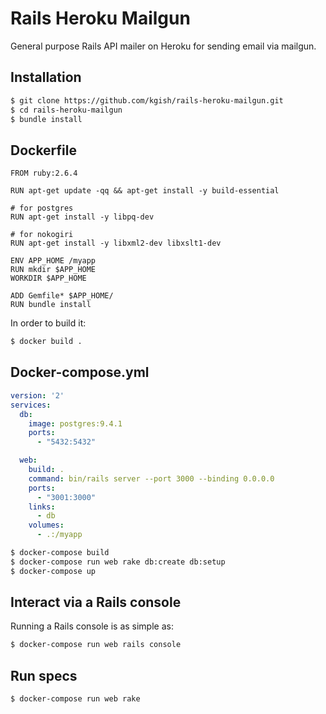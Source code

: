 # Rails Heroku Mailgun

General purpose Rails API mailer on Heroku for sending email via mailgun.

## Installation 

```bash
$ git clone https://github.com/kgish/rails-heroku-mailgun.git
$ cd rails-heroku-mailgun
$ bundle install
```

## Dockerfile

```
FROM ruby:2.6.4

RUN apt-get update -qq && apt-get install -y build-essential

# for postgres
RUN apt-get install -y libpq-dev

# for nokogiri
RUN apt-get install -y libxml2-dev libxslt1-dev

ENV APP_HOME /myapp
RUN mkdir $APP_HOME
WORKDIR $APP_HOME

ADD Gemfile* $APP_HOME/
RUN bundle install
```
In order to build it:

```bash
$ docker build .
```

## Docker-compose.yml

```.yaml
version: '2'
services:
  db:
    image: postgres:9.4.1
    ports:
      - "5432:5432"

  web:
    build: .
    command: bin/rails server --port 3000 --binding 0.0.0.0
    ports:
      - "3001:3000"
    links:
      - db
    volumes:
      - .:/myapp
```

```bash
$ docker-compose build
$ docker-compose run web rake db:create db:setup
$ docker-compose up
```

## Interact via a Rails console

Running a Rails console is as simple as:

```bash
$ docker-compose run web rails console
```

## Run specs

```bash
$ docker-compose run web rake
```

